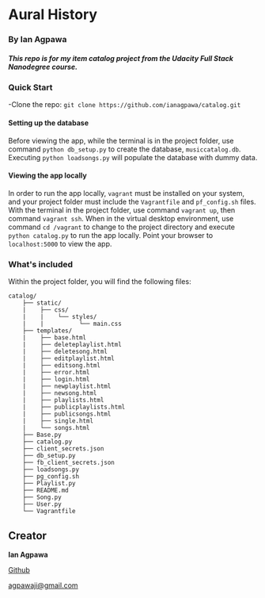 # Aural History
### By Ian Agpawa
##### This repo is for my item catalog project from the Udacity Full Stack Nanodegree course.    


### Quick Start
-Clone the repo: `git clone https://github.com/ianagpawa/catalog.git`

#### Setting up the database
Before viewing the app, while the terminal is in the project folder, use command `python db_setup.py` to create the database, `musiccatalog.db`.  Executing `python loadsongs.py` will populate the database with dummy data.
#### Viewing the app locally
In order to run the app locally, `vagrant` must be installed on your system, and your project folder must include the `Vagrantfile` and `pf_config.sh` files.  With the terminal in the project folder, use command `vagrant up`, then command `vagrant ssh`.  When in the virtual desktop environment, use command `cd /vagrant` to change to the project directory and execute `python catalog.py` to run the app locally.  Point your browser to `localhost:5000` to view the app.
### What's included
Within the project folder, you will find the following files:

```
catalog/
    ├── static/
    |    ├── css/
    |    |    └── styles/
    |    |          └── main.css
    ├── templates/
    |    ├── base.html
    |    ├── deleteplaylist.html
    |    ├── deletesong.html
    |    ├── editplaylist.html
    |    ├── editsong.html
    |    ├── error.html
    |    ├── login.html
    |    ├── newplaylist.html
    |    ├── newsong.html    
    |    ├── playlists.html
    |    ├── publicplaylists.html
    |    ├── publicsongs.html
    |    ├── single.html    
    |    └── songs.html
    ├── Base.py
    ├── catalog.py
    ├── client_secrets.json
    ├── db_setup.py
    ├── fb_client_secrets.json
    ├── loadsongs.py
    ├── pg_config.sh
    ├── Playlist.py
    ├── README.md
    ├── Song.py
    ├── User.py
    └── Vagrantfile
```

## Creator

**Ian Agpawa**


[Github](https://github.com/TheArtilect)

 agpawaji@gmail.com
